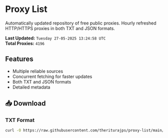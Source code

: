 # Proxy List

Automatically updated repository of free public proxies. Hourly refreshed HTTP/HTTPS proxies in both TXT and JSON formats.

**Last Updated:** `Tuesday 27-05-2025 13:24:58 UTC`  
**Total Proxies:** `4196`

## Features
- Multiple reliable sources
- Concurrent fetching for faster updates
- Both TXT and JSON formats
- Detailed metadata

## 📥 Download

### TXT Format
```bash
curl -O https://raw.githubusercontent.com/theriturajps/proxy-list/main/proxies.txt